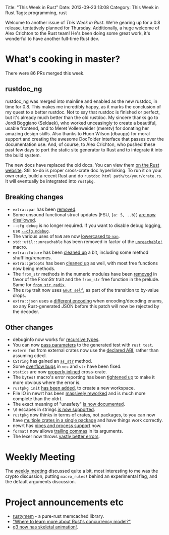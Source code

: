 Title: "This Week in Rust"
Date: 2013-09-23 13:08
Category: This Week in Rust
Tags: programming, rust

Welcome to another issue of *This Week in Rust*. We're gearing up for a 0.8
release, tentatively planned for Thursday. Additionally, a huge welcome of
Alex Crichton to the Rust team! He's been doing some great work, it's
wonderful to have another full-time Rust dev.

<!-- more -->

# What's cooking in master?

There were 86 PRs merged this week.

## rustdoc\_ng

rustdoc\_ng was merged into mainline and enabled as the new rustdoc, in time
for 0.8. This makes me incredibly happy, as it marks the conclusion of my
quest to a better rustdoc. Not to say that rustdoc is finished or perfect,
but it's already much better than the old rustdoc. My sincere thanks go to
Jordi Boggiano (Seldaek), who worked unceasingly to create a beautiful,
usable frontend, and to Meret Vollenweider (meretv) for donating her amazing
design skills. Also thanks to Huon Wilson (dbaupp) for moral support and
creating the awesome DocFolder interface that passes over the documentation
use. And, of course, to Alex Crichton, who pushed these past few days to port
the static site generator to Rust and to integrate it into the build system.

The new docs have replaced the old docs. You can view them [on the Rust
website](http://static.rust-lang.org/doc/master/std/index.html). Still to-do
is proper cross-crate doc hyperlinking. To run it on your own crate, build a
recent Rust and do `rustdoc html path/to/your/crate.rs`. It will eventually be
integrated into `rustpkg`.

## Breaking changes

- `extra::par` has been [removed](https://github.com/mozilla/rust/pull/9380).
- Some unsound functional struct updates (FSU, `{a: 5, ..b}`) [are now
  disallowed](https://github.com/mozilla/rust/pull/9350).
- `--cfg debug` is no longer required. If you want to disable debug logging,
  use [`--cfg ndebug`](https://github.com/mozilla/rust/pull/9278).
- The various uses of `NaN` are now [lowercased to
  `nan`](https://github.com/mozilla/rust/pull/9321).
- `std::util::unreachable` has been removed in factor of the
  [`unreachable!`](https://github.com/mozilla/rust/pull/9320) macro.
- `extra::future` has been [cleaned
  up](https://github.com/mozilla/rust/pull/9285) a bit, including some method
  shuffling/renames.
- `extra::getopts` has been [cleaned
  up](https://github.com/mozilla/rust/pull/9267) as well, with most free
  functions now being methods.
- The `from_str` methods in the numeric modules have been
  [removed](https://github.com/mozilla/rust/pull/9275) in favor of the FromStr
  trait and the `from_str` free function in the prelude. Same for
  [`from_str_radix`](https://github.com/mozilla/rust/pull/9209).
- The `Drop` trait now uses [`&mut
  self`](https://github.com/mozilla/rust/pull/9244), as part of the transition
  to by-value drops.
- `extra::json` uses a [different
  encoding](https://github.com/mozilla/rust/pull/9231) when encoding/decoding
  enums, so any Rust-generated JSON before this patch will now be rejected by
  the decoder.

## Other changes

- debuginfo now works for [recursive
  types](https://github.com/mozilla/rust/pull/9168).
- You can now [pass parameters](https://github.com/mozilla/rust/pull/9213) to
  the generated test with `rust test`.
- `extern fn`s from external crates now use the [declared
  ABI](https://github.com/mozilla/rust/pull/9196), rather than assuming cdecl.
- `CString` has gained an
  [`as_str`](https://github.com/mozilla/rust/pull/9220) method.
- Some [overflow bugs](https://github.com/mozilla/rust/pull/9108) in `vec` and
  `str` have been fixed.
- `statics` are now [properly
  inlined](https://github.com/mozilla/rust/pull/9130) cross-crate.
- The `bytes!` macro's error reporting has been [tightened
  up](https://github.com/mozilla/rust/pull/9245) to make it more obvious where
  the error is.
- `rustpkg init` [has been added](https://github.com/mozilla/rust/pull/9236),
  to create a new workspace.
- File IO in newrt has been [massively
  reworked](https://github.com/mozilla/rust/pull/9235) and is much more
  complete than the oldrt.
- The exact meaning of "unsafety" [is now
  documented](https://github.com/mozilla/rust/pull/9258).
- `\0` escapes in strings [is now
  supported](https://github.com/mozilla/rust/pull/9248).
- `rustpkg` now thinks in terms of crates, not packages, to you can now have
  [multiple crates in a single
  package](https://github.com/mozilla/rust/pull/9263) and have things work
  correctly.
- newrt has [pipes and process
  support](https://github.com/mozilla/rust/pull/9260/files) now.
- `format!` now allows [trailing
  commas](https://github.com/mozilla/rust/pull/9299) in its arguments.
- The lexer now throws [vastly better
  errors](https://github.com/mozilla/rust/pull/9308).

# Weekly Meeting

The [weekly
meeting](https://github.com/mozilla/rust/wiki/Meeting-weekly-2013-09-17)
discussed quite a bit, most interesting to me was the crypto discussion,
putting `macro_rules!` behind an experimental flag, and the default arguments
discussion.

# Project announcements etc

- [rustymem](https://github.com/williamw520/rustymem) - a pure-rust memcached
  library.
- ["Where to learn more about Rust's concurrency
  model?"](http://www.reddit.com/r/rust/comments/1myesy/where_to_learn_more_about_rusts_concurrency_model/)
- [q3 now has skeletal
  animation!](https://raw.github.com/jeaye/q3/master/pics/016_1_animated_skele.png).
